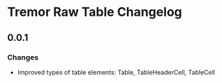 # Tremor Raw Table Changelog

## 0.0.1

### Changes

- Improved types of table elements: Table, TableHeaderCell, TableCell
